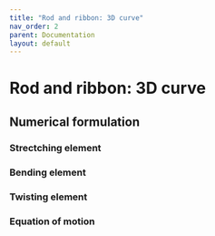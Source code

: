 ```yaml
---
title: "Rod and ribbon: 3D curve"
nav_order: 2
parent: Documentation
layout: default
---
```


# Rod and ribbon: 3D curve

## Numerical formulation

### Strectching element

### Bending element

### Twisting element

### Equation of motion
